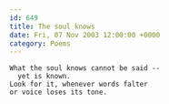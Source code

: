 ```yaml
---
id: 649
title: The soul knows
date: Fri, 07 Nov 2003 12:00:00 +0000
category: Poems
---
```


    What the soul knows cannot be said --  
      yet is known.  
    Look for it, whenever words falter  
    or voice loses its tone.


